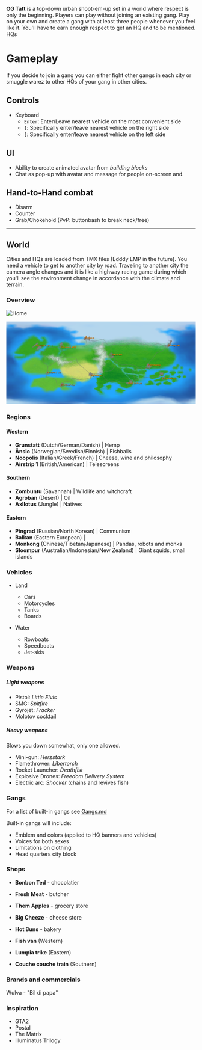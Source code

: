 **OG Tatt** is a top-down urban shoot-em-up set in a world where respect is only the beginning. 
Players can play without joining an existing gang. Play on your own and create a gang with at least three people whenever you feel like it. You'll have to earn enough respect to get an HQ and to be mentioned.  
HQs 
 
# Gameplay

If you decide to join a gang you can either fight other gangs in each city or smuggle warez to other HQs of your gang in other cities.

## Controls

* Keyboard
   - `Enter`: Enter/Leave nearest vehicle on the most convenient side
   - `]`: Specifically enter/leave nearest vehicle on the right side
   - `[`: Specifically enter/leave nearest vehicle on the left side
 
## UI

+ Ability to create animated avatar from _building blocks_
+ Chat as pop-up with avatar and message for people on-screen and.
 
## Hand-to-Hand combat

+ Disarm
+ Counter
+ Grab/Chokehold (PvP: buttonbash to break neck/free)

-----------------------
   
## World

Cities and HQs are loaded from TMX files (Edddy EMP in the future). You need a vehicle to get to another city by road. Traveling to another city the camera angle changes and it is like a highway racing game during which you'll see the environment change in accordance with the climate and terrain.

### Overview

![Home](Globe.png)

![Map](WorldMap.png)

### Regions

#### Western

* **Grunstatt** (Dutch/German/Danish) | Hemp
* **Ånslo** (Norwegian/Swedish/Finnish) | Fishballs
* **Noopolis** (Italian/Greek/French) | Cheese, wine and philosophy
* **Airstrip 1** (British/American) | Telescreens

#### Southern

* **Zombuntu** (Savannah) | Wildlife and witchcraft
* **Agroban** (Desert) | Oil
* **Axllotus** (Jungle) | Natives

#### Eastern

* **Pingrad** (Russian/North Korean) | Communism
* **Balkan** (Eastern European) | 
* **Monkong** (Chinese/Tibetan/Japanese) | Pandas, robots and monks
* **Sloompur** (Australian/Indonesian/New Zealand) | Giant squids, small islands

### Vehicles

* Land
   - Cars
   - Motorcycles
   - Tanks
   - Boards

* Water
   - Rowboats
   - Speedboats
   - Jet-skis

### Weapons

##### Light weapons

+ Pistol: _Little Elvis_
+ SMG: _Spitfire_
+ Gyrojet: _Fracker_
+ Molotov cocktail


##### Heavy weapons

Slows you down somewhat, only one allowed.

+ Mini-gun: _Herzstark_
+ Flamethrower: _Libertorch_
+ Rocket Launcher: _Deathfist_
+ Explosive Drones: _Freedom Delivery System_
+ Electric arc: _Shocker_ (chains and revives fish)
 
### Gangs

For a list of built-in gangs see [Gangs.md](Gangs.md)

Built-in gangs will include:

+ Emblem and colors (applied to HQ banners and vehicles)
+ Voices for both sexes
+ Limitations on clothing
+ Head quarters city block

### Shops

- **Bonbon Ted** - chocolatier
- **Fresh Meat** - butcher
- **Them Apples** - grocery store
- **Big Cheeze** - cheese store
- **Hot Buns** - bakery

- **Fish van** (Western)
- **Lumpia trike** (Eastern)
- **Couche couche train** (Southern)

### Brands and commercials
Wulva - "Bil di papa"

### Inspiration

- GTA2
- Postal
- The Matrix
- Illuminatus Trilogy